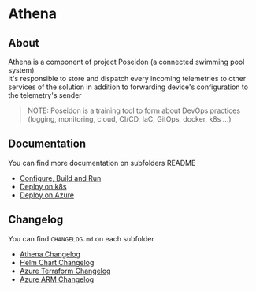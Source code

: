 # Athena
## About
Athena is a component of project Poseidon (a connected swimming pool system)  
It's responsible to store and dispatch every incoming telemetries to other services of the solution in addition to forwarding device's configuration to the telemetry's sender

> NOTE: Poseidon is a training tool to form about DevOps practices (logging, monitoring, cloud, CI/CD, IaC, GitOps, docker, k8s ...)

## Documentation
You can find more documentation on subfolders README
* [Configure, Build and Run](./src/README.md)
* [Deploy on k8s](./helm/README.md)
* [Deploy on Azure](./infra/azure/README.md)

## Changelog
You can find `CHANGELOG.md` on each subfolder
* [Athena Changelog](./src/CHANGELOG.md)
* [Helm Chart Changelog](./helm/CHANGELOG.md)
* [Azure Terraform Changelog](./infra/azure/terraform/CHANGELOG.md)
* [Azure ARM Changelog](./infra/azure/arm/CHANGELOG.md)
